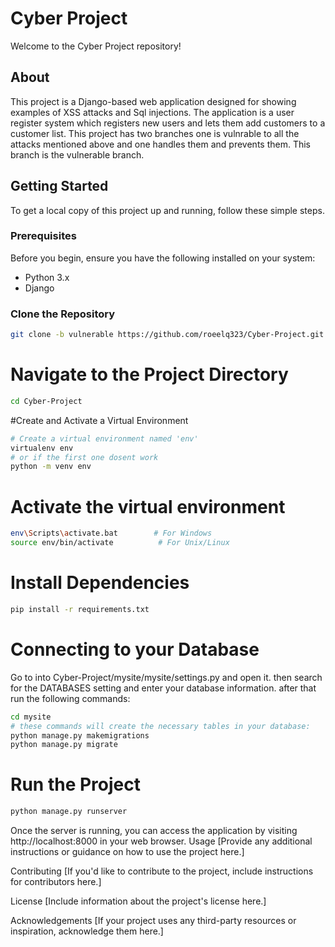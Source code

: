 # Cyber Project

Welcome to the Cyber Project repository!

## About

This project is a Django-based web application designed for showing examples of XSS attacks and Sql injections.
The application is a user register system which registers new users and lets them add customers to a customer list. 
This project has two branches one is vulnrable to all the attacks mentioned above and one handles them and prevents them.
This branch is the vulnerable branch.
## Getting Started

To get a local copy of this project up and running, follow these simple steps.

### Prerequisites

Before you begin, ensure you have the following installed on your system:

- Python 3.x
- Django

### Clone the Repository

```bash
git clone -b vulnerable https://github.com/roeelq323/Cyber-Project.git
```

# Navigate to the Project Directory
```bash
cd Cyber-Project
```
#Create and Activate a Virtual Environment
```bash
# Create a virtual environment named 'env'
virtualenv env
# or if the first one dosent work
python -m venv env
```
# Activate the virtual environment
```bash
env\Scripts\activate.bat        # For Windows
source env/bin/activate          # For Unix/Linux
```
# Install Dependencies
```bash
pip install -r requirements.txt
```
# Connecting to your Database
Go to into Cyber-Project/mysite/mysite/settings.py and open it.
then search for the DATABASES setting and enter your database information.
after that run the following commands:
```bash
cd mysite
# these commands will create the necessary tables in your database:
python manage.py makemigrations
python manage.py migrate
```
# Run the Project
```bash
python manage.py runserver
```
Once the server is running, you can access the application by visiting http://localhost:8000 in your web browser.
Usage
[Provide any additional instructions or guidance on how to use the project here.]

Contributing
[If you'd like to contribute to the project, include instructions for contributors here.]

License
[Include information about the project's license here.]

Acknowledgements
[If your project uses any third-party resources or inspiration, acknowledge them here.]


